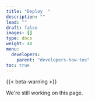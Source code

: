 ```yaml
---
title: "Deploy  "
description: ""
lead: ""
draft: false
images: []
type: docs
weight: 40
menu:
  developers:
    parent: "developers-how-tos"
toc: true
---
```


{{< beta-warning >}}

We're still working on this page.
